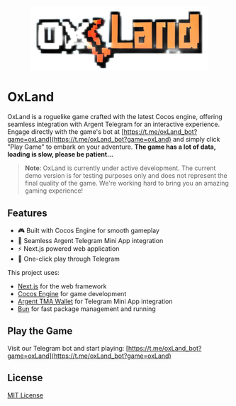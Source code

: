 <p align="center">
  <img src="https://github.com/echo-play/oxland/blob/068b9e3e472a10cfc5a2268230dab23fbe466f64/public/logo2.jpeg?raw=true" alt="OxLand Logo" width="400"/>
</p>

# OxLand

OxLand is a roguelike game crafted with the latest Cocos engine, offering seamless integration with Argent Telegram for an interactive experience. Engage directly with the game's bot at [https://t.me/oxLand_bot?game=oxLand](https://t.me/oxLand_bot?game=oxLand) and simply click "Play Game" to embark on your adventure. **The game has a lot of data, loading is slow, please be patient...**

> **Note**: OxLand is currently under active development. The current demo version is for testing purposes only and does not represent the final quality of the game. We're working hard to bring you an amazing gaming experience!

## Features

- 🎮 Built with Cocos Engine for smooth gameplay
- 🔗 Seamless Argent Telegram Mini App integration
- ⚡ Next.js powered web application
- 🎯 One-click play through Telegram

This project uses:

- [Next.js](https://nextjs.org/) for the web framework
- [Cocos Engine](https://www.cocos.com/en/) for game development
- [Argent TMA Wallet](https://www.argent.xyz/) for Telegram Mini App integration
- [Bun](https://bun.sh/) for fast package management and running

## Play the Game

Visit our Telegram bot and start playing:
[https://t.me/oxLand_bot?game=oxLand](https://t.me/oxLand_bot?game=oxLand)

## License

[MIT License](LICENSE)
